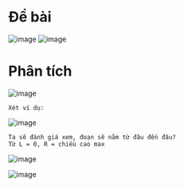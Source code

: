 # Đề bài
![image](https://github.com/VanHoang110802/Competitive_Programming/assets/108053955/539792d7-bfa9-4102-bd7a-52e1b4f923a8)
![image](https://github.com/VanHoang110802/Competitive_Programming/assets/108053955/bb32ece6-a6af-4c7e-9741-523150b719f8)

# Phân tích
![image](https://github.com/VanHoang110802/Competitive_Programming/assets/108053955/9d5c128b-e03e-45e0-a905-9fadfbac9eea)

```
Xét ví dụ:
```

![image](https://github.com/VanHoang110802/Competitive_Programming/assets/108053955/9af862c0-3d71-4ab3-afc7-7642dfa3421f)

```
Ta sẽ đánh giá xem, đoạn sẽ nằm từ đâu đến đâu?
Từ L = 0, R = chiều cao max
```
![image](https://github.com/VanHoang110802/Competitive_Programming/assets/108053955/a26bdaae-ddc6-4fb0-b4bf-a5df7681aef5)

![image](https://github.com/VanHoang110802/Competitive_Programming/assets/108053955/82c202ce-5bd2-4ca1-89b9-ad6a3bee3c80)
